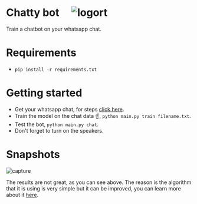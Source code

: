 # Chatty bot &nbsp;&nbsp;&nbsp; ![logort](https://user-images.githubusercontent.com/30196830/48554900-a8267100-e905-11e8-8449-f028384df8aa.png)


Train a chatbot on your whatsapp chat.

# Requirements

* `pip install -r requirements.txt`

# Getting started 

* Get your whatsapp chat, for steps [click here](./docs/exporting_whatsAppChat.md).
* Train the model on the chat data ☝, `python main.py train filename.txt`.
* Test the bot, `python main.py chat`.
* Don't forget to turn on the speakers.


# Snapshots

![capture](https://user-images.githubusercontent.com/30196830/48556257-7f07df80-e909-11e8-9d91-b8f85e9b3801.PNG)


The results are not great, as you can see above. The reason is the algorithm that it is using is very simple but it can be improved, you can learn more about it [here](https://chatterbot.readthedocs.io/en/stable/training.html).



 
